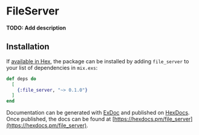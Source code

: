 # FileServer

**TODO: Add description**

## Installation

If [available in Hex](https://hex.pm/docs/publish), the package can be installed
by adding `file_server` to your list of dependencies in `mix.exs`:

```elixir
def deps do
  [
    {:file_server, "~> 0.1.0"}
  ]
end
```

Documentation can be generated with [ExDoc](https://github.com/elixir-lang/ex_doc)
and published on [HexDocs](https://hexdocs.pm). Once published, the docs can
be found at [https://hexdocs.pm/file_server](https://hexdocs.pm/file_server).

